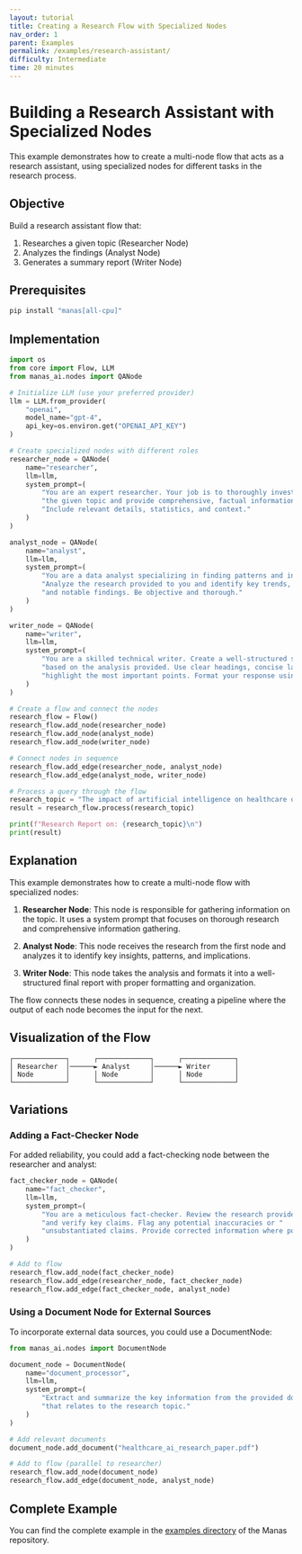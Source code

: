 ```yaml
---
layout: tutorial
title: Creating a Research Flow with Specialized Nodes
nav_order: 1
parent: Examples
permalink: /examples/research-assistant/
difficulty: Intermediate
time: 20 minutes
---
```


# Building a Research Assistant with Specialized Nodes

This example demonstrates how to create a multi-node flow that acts as a research assistant, using specialized nodes for different tasks in the research process.

## Objective

Build a research assistant flow that:
1. Researches a given topic (Researcher Node)
2. Analyzes the findings (Analyst Node) 
3. Generates a summary report (Writer Node)

## Prerequisites

```bash
pip install "manas[all-cpu]"
```

## Implementation

```python
import os
from core import Flow, LLM
from manas_ai.nodes import QANode

# Initialize LLM (use your preferred provider)
llm = LLM.from_provider(
    "openai",
    model_name="gpt-4",
    api_key=os.environ.get("OPENAI_API_KEY")
)

# Create specialized nodes with different roles
researcher_node = QANode(
    name="researcher",
    llm=llm,
    system_prompt=(
        "You are an expert researcher. Your job is to thoroughly investigate "
        "the given topic and provide comprehensive, factual information. "
        "Include relevant details, statistics, and context."
    )
)

analyst_node = QANode(
    name="analyst",
    llm=llm,
    system_prompt=(
        "You are a data analyst specializing in finding patterns and insights. "
        "Analyze the research provided to you and identify key trends, implications, "
        "and notable findings. Be objective and thorough."
    )
)

writer_node = QANode(
    name="writer",
    llm=llm,
    system_prompt=(
        "You are a skilled technical writer. Create a well-structured summary report "
        "based on the analysis provided. Use clear headings, concise language, and "
        "highlight the most important points. Format your response using Markdown."
    )
)

# Create a flow and connect the nodes
research_flow = Flow()
research_flow.add_node(researcher_node)
research_flow.add_node(analyst_node)
research_flow.add_node(writer_node)

# Connect nodes in sequence
research_flow.add_edge(researcher_node, analyst_node)
research_flow.add_edge(analyst_node, writer_node)

# Process a query through the flow
research_topic = "The impact of artificial intelligence on healthcare diagnostics"
result = research_flow.process(research_topic)

print(f"Research Report on: {research_topic}\n")
print(result)
```

## Explanation

This example demonstrates how to create a multi-node flow with specialized nodes:

1. **Researcher Node**: This node is responsible for gathering information on the topic. It uses a system prompt that focuses on thorough research and comprehensive information gathering.

2. **Analyst Node**: This node receives the research from the first node and analyzes it to identify key insights, patterns, and implications.

3. **Writer Node**: This node takes the analysis and formats it into a well-structured final report with proper formatting and organization.

The flow connects these nodes in sequence, creating a pipeline where the output of each node becomes the input for the next.

## Visualization of the Flow

```
┌─────────────┐      ┌─────────────┐      ┌─────────────┐
│ Researcher  │──────► Analyst     │──────► Writer      │
│ Node        │      │ Node        │      │ Node        │
└─────────────┘      └─────────────┘      └─────────────┘
```

## Variations

### Adding a Fact-Checker Node

For added reliability, you could add a fact-checking node between the researcher and analyst:

```python
fact_checker_node = QANode(
    name="fact_checker",
    llm=llm,
    system_prompt=(
        "You are a meticulous fact-checker. Review the research provided "
        "and verify key claims. Flag any potential inaccuracies or "
        "unsubstantiated claims. Provide corrected information where possible."
    )
)

# Add to flow
research_flow.add_node(fact_checker_node)
research_flow.add_edge(researcher_node, fact_checker_node)
research_flow.add_edge(fact_checker_node, analyst_node)
```

### Using a Document Node for External Sources

To incorporate external data sources, you could use a DocumentNode:

```python
from manas_ai.nodes import DocumentNode

document_node = DocumentNode(
    name="document_processor",
    llm=llm,
    system_prompt=(
        "Extract and summarize the key information from the provided documents "
        "that relates to the research topic."
    )
)

# Add relevant documents
document_node.add_document("healthcare_ai_research_paper.pdf")

# Add to flow (parallel to researcher)
research_flow.add_node(document_node)
research_flow.add_edge(document_node, analyst_node)
```

## Complete Example

You can find the complete example in the [examples directory](https://github.com/arkokoley/manas/blob/main/examples/research_assistant.py) of the Manas repository.